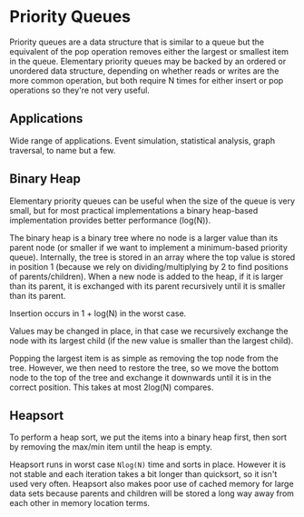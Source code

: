 # Priority Queues

Priority queues are a data structure that is similar to a queue but the equivalent of the pop operation removes either the largest or smallest item in the queue. Elementary priority queues may be backed by an ordered or unordered data structure, depending on whether reads or writes are the more common operation, but both require N times for either insert or pop operations so they're not very useful.

## Applications

Wide range of applications. Event simulation, statistical analysis, graph traversal, to name but a few.

## Binary Heap

Elementary priority queues can be useful when the size of the queue is very small, but for most practical implementations a binary heap-based implementation provides better performance (log(N)).

The binary heap is a binary tree where no node is a larger value than its parent node (or smaller if we want to implement a minimum-based priority queue). Internally, the tree is stored in an array where the top value is stored in position 1 (because we rely on dividing/multiplying by 2 to find positions of parents/children). When a new node is added to the heap, if it is larger than its parent, it is exchanged with its parent recursively until it is smaller than its parent.

Insertion occurs in 1 + log(N) in the worst case.

Values may be changed in place, in that case we recursively exchange the node with its largest child (if the new value is smaller than the largest child).

Popping the largest item is as simple as removing the top node from the tree. However, we then need to restore the tree, so we move the bottom node to the top of the tree and exchange it downwards until it is in the correct position. This takes at most 2log(N) compares.

## Heapsort

To perform a heap sort, we put the items into a binary heap first, then sort by removing the max/min item until the heap is empty.

Heapsort runs in worst case `Nlog(N)` time and sorts in place. However it is not stable and each iteration takes a bit longer than quicksort, so it isn't used very often. Heapsort also makes poor use of cached memory for large data sets because parents and children will be stored a long way away from each other in memory location terms.
